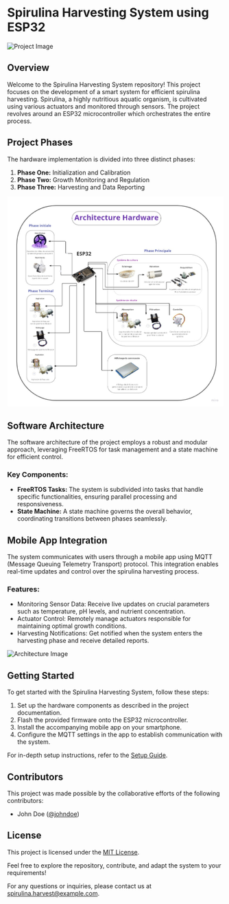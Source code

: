 # Spirulina Harvesting System using ESP32

![Project Image](project_image.jpg) <!-- Insert Image: Schematic or representation of the project setup -->

## Overview

Welcome to the Spirulina Harvesting System repository! This project focuses on the development of a smart system for efficient spirulina harvesting. Spirulina, a highly nutritious aquatic organism, is cultivated using various actuators and monitored through sensors. The project revolves around an ESP32 microcontroller which orchestrates the entire process.

## Project Phases

The hardware implementation is divided into three distinct phases:

1. **Phase One:** Initialization and Calibration
2. **Phase Two:** Growth Monitoring and Regulation
3. **Phase Three:** Harvesting and Data Reporting

![Phases Image](https://github.com/MaroueneKaaniche/SPIRAW-Photobioreactor/blob/master/Solution%20Architecture%20%26%20Diagrams/Architecture%20hardware.jpg) 

## Software Architecture

The software architecture of the project employs a robust and modular approach, leveraging FreeRTOS for task management and a state machine for efficient control.

### Key Components:
- **FreeRTOS Tasks:** The system is subdivided into tasks that handle specific functionalities, ensuring parallel processing and responsiveness.
- **State Machine:** A state machine governs the overall behavior, coordinating transitions between phases seamlessly.

## Mobile App Integration

The system communicates with users through a mobile app using MQTT (Message Queuing Telemetry Transport) protocol. This integration enables real-time updates and control over the spirulina harvesting process.

### Features:
- Monitoring Sensor Data: Receive live updates on crucial parameters such as temperature, pH levels, and nutrient concentration.
- Actuator Control: Remotely manage actuators responsible for maintaining optimal growth conditions.
- Harvesting Notifications: Get notified when the system enters the harvesting phase and receive detailed reports.

![Architecture Image]([architecture_image.jpg](https://github.com/MaroueneKaaniche/SPIRAW-Photobioreactor/blob/master/Solution%20Architecture%20%26%20Diagrams/Architecture%20software.jpg)) <!-- Insert Image: Diagram depicting the software architecture -->

## Getting Started

To get started with the Spirulina Harvesting System, follow these steps:
1. Set up the hardware components as described in the project documentation.
2. Flash the provided firmware onto the ESP32 microcontroller.
3. Install the accompanying mobile app on your smartphone.
4. Configure the MQTT settings in the app to establish communication with the system.

For in-depth setup instructions, refer to the [Setup Guide](setup_guide.md).

## Contributors

This project was made possible by the collaborative efforts of the following contributors:

- John Doe ([@johndoe](https://github.com/johndoe))

## License

This project is licensed under the [MIT License](LICENSE).

Feel free to explore the repository, contribute, and adapt the system to your requirements!

For any questions or inquiries, please contact us at spirulina.harvest@example.com.
